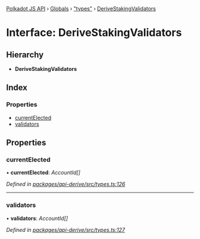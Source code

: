 [Polkadot JS API](../README.md) › [Globals](../globals.md) › ["types"](../modules/_types_.md) › [DeriveStakingValidators](_types_.derivestakingvalidators.md)

# Interface: DeriveStakingValidators

## Hierarchy

* **DeriveStakingValidators**

## Index

### Properties

* [currentElected](_types_.derivestakingvalidators.md#currentelected)
* [validators](_types_.derivestakingvalidators.md#validators)

## Properties

###  currentElected

• **currentElected**: *AccountId[]*

*Defined in [packages/api-derive/src/types.ts:126](https://github.com/polkadot-js/api/blob/8ed2bda3a8/packages/api-derive/src/types.ts#L126)*

___

###  validators

• **validators**: *AccountId[]*

*Defined in [packages/api-derive/src/types.ts:127](https://github.com/polkadot-js/api/blob/8ed2bda3a8/packages/api-derive/src/types.ts#L127)*
